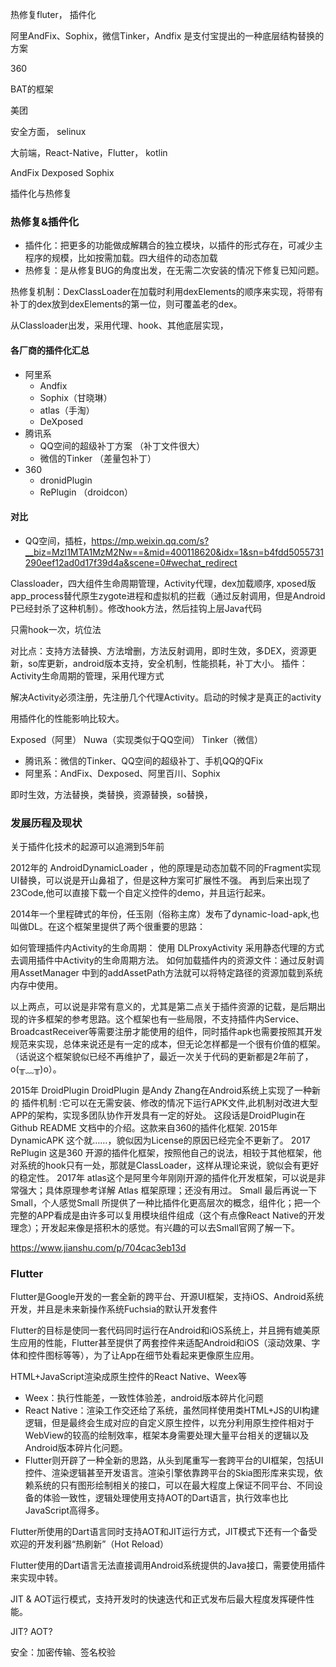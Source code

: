 热修复fluter， 插件化

阿里AndFix、Sophix，微信Tinker，Andfix 是支付宝提出的一种底层结构替换的方案

360

BAT的框架

美团

安全方面， selinux


大前端，React-Native，Flutter， kotlin

AndFix
Dexposed
Sophix

插件化与热修复

### 热修复&插件化

- 插件化：把更多的功能做成解耦合的独立模块，以插件的形式存在，可减少主程序的规模，比如按需加载。四大组件的动态加载
- 热修复：是从修复BUG的角度出发，在无需二次安装的情况下修复已知问题。

热修复机制：DexClassLoader在加载时利用dexElements的顺序来实现，将带有补丁的dex放到dexElements的第一位，则可覆盖老的dex。

从Classloader出发，采用代理、hook、其他底层实现，

#### 各厂商的插件化汇总

- 阿里系
    - Andfix
    - Sophix（甘晓琳）
    - atlas（手淘）
    - DeXposed
- 腾讯系
    - QQ空间的超级补丁方案  （补丁文件很大）
    - 微信的Tinker   （差量包补丁）
- 360
    - dronidPlugin
    - RePlugin （droidcon）
    
#### 对比
- QQ空间，插桩，https://mp.weixin.qq.com/s?__biz=MzI1MTA1MzM2Nw==&mid=400118620&idx=1&sn=b4fdd5055731290eef12ad0d17f39d4a&scene=0#wechat_redirect

Classloader，四大组件生命周期管理，Activity代理，dex加载顺序, xposed版app_process替代原生zygote进程和虚拟机的拦截（通过反射调用，但是Android P已经封杀了这种机制）。修改hook方法，然后挂钩上层Java代码

只需hook一次，坑位法

对比点：支持方法替换、方法增删，方法反射调用，即时生效，多DEX，资源更新，so库更新，android版本支持，安全机制，性能损耗，补丁大小。
插件：Activity生命周期的管理，采用代理方式

解决Activity必须注册，先注册几个代理Activity。启动的时候才是真正的activity

用插件化的性能影响比较大。

Exposed（阿里）
Nuwa（实现类似于QQ空间）
Tinker（微信）

- 腾讯系：微信的Tinker、QQ空间的超级补丁、手机QQ的QFix
- 阿里系：AndFix、Dexposed、阿里百川、Sophix

即时生效，方法替换，类替换，资源替换，so替换，


### 发展历程及现状
关于插件化技术的起源可以追溯到5年前

2012年的 AndroidDynamicLoader ，他的原理是动态加载不同的Fragment实现UI替换，可以说是开山鼻祖了，但是这种方案可扩展性不强。
再到后来出现了23Code,他可以直接下载一个自定义控件的demo，并且运行起来。

2014年一个里程碑式的年份，任玉刚（俗称主席）发布了dynamic-load-apk,也叫做DL。在这个框架里提供了两个很重要的思路：

如何管理插件内Activity的生命周期： 使用 DLProxyActivity 采用静态代理的方式去调用插件中Activity的生命周期方法。
如何加载插件内的资源文件：通过反射调用AssetManager 中到的addAssetPath方法就可以将特定路径的资源加载到系统内存中使用。

以上两点，可以说是非常有意义的，尤其是第二点关于插件资源的记载，是后期出现的许多框架的参考思路。这个框架也有一些局限，不支持插件内Service、BroadcastReceiver等需要注册才能使用的组件，同时插件apk也需要按照其开发规范来实现，总体来说还是有一定的成本，但无论怎样都是一个很有价值的框架。（话说这个框架貌似已经不再维护了，最近一次关于代码的更新都是2年前了，o(╥﹏╥)o）。

2015年 DroidPlugin
DroidPlugin 是Andy Zhang在Android系统上实现了一种新的 插件机制 :它可以在无需安装、修改的情况下运行APK文件,此机制对改进大型APP的架构，实现多团队协作开发具有一定的好处。 这段话是DroidPlugin在Github README 文档中的介绍。这款来自360的插件化框架.
2015年 DynamicAPK 这个就……，貌似因为License的原因已经完全不更新了。
2017 RePlugin 这是360 开源的插件化框架，按照他自己的说法，相较于其他框架，他对系统的hook只有一处，那就是ClassLoader，这样从理论来说，貌似会有更好的稳定性。
2017年 atlas这个是阿里今年刚刚开源的插件化开发框架，可以说是非常强大；具体原理参考详解 Atlas 框架原理；还没有用过。
Small  最后再说一下Small，个人感觉Small 所提供了一种比插件化更高层次的概念，组件化；把一个完整的APP看成是由许多可以复用模块组件组成（这个有点像React Native的开发理念）；开发起来像是搭积木的感觉。有兴趣的可以去Small官网了解一下。

https://www.jianshu.com/p/704cac3eb13d

### Flutter

Flutter是Google开发的一套全新的跨平台、开源UI框架，支持iOS、Android系统开发，并且是未来新操作系统Fuchsia的默认开发套件


Flutter的目标是使同一套代码同时运行在Android和iOS系统上，并且拥有媲美原生应用的性能，Flutter甚至提供了两套控件来适配Android和iOS（滚动效果、字体和控件图标等等），为了让App在细节处看起来更像原生应用。

HTML+JavaScript渲染成原生控件的React Native、Weex等

- Weex：执行性能差，一致性体验差，android版本碎片化问题
- React Native：渲染工作交还给了系统，虽然同样使用类HTML+JS的UI构建逻辑，但是最终会生成对应的自定义原生控件，以充分利用原生控件相对于WebView的较高的绘制效率，框架本身需要处理大量平台相关的逻辑以及Android版本碎片化问题。
- Flutter则开辟了一种全新的思路，从头到尾重写一套跨平台的UI框架，包括UI控件、渲染逻辑甚至开发语言。渲染引擎依靠跨平台的Skia图形库来实现，依赖系统的只有图形绘制相关的接口，可以在最大程度上保证不同平台、不同设备的体验一致性，逻辑处理使用支持AOT的Dart语言，执行效率也比JavaScript高得多。

Flutter所使用的Dart语言同时支持AOT和JIT运行方式，JIT模式下还有一个备受欢迎的开发利器“热刷新”（Hot Reload）

Flutter使用的Dart语言无法直接调用Android系统提供的Java接口，需要使用插件来实现中转。

JIT & AOT运行模式，支持开发时的快速迭代和正式发布后最大程度发挥硬件性能。

JIT? AOT?

安全：加密传输、签名校验
